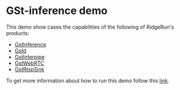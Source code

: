 # GSt-inference demo

This demo show cases the capabilities of the following of RidgeRun's products:
* [GstInference](https://github.com/RidgeRun/gst-inference)
* [Gstd](https://github.com/RidgeRun/gst-interpipe)
* [GstInterpipe](https://github.com/RidgeRun/gst-interpipe)
* [GstWebRTC](https://developer.ridgerun.com/wiki/index.php?title=GstWebRTC)
* [GstRtspSink](https://developer.ridgerun.com/wiki/index.php?title=GstRtspSink)

To get more information about how to run this demo follow this [link](https://developer.ridgerun.com/wiki/index.php?title=GStreamer_AI_Inference_-RTSP_-_WebRTC_demo).
